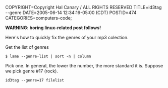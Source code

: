 COPYRIGHT=Copyright Hal Canary / ALL RIGHTS RESERVED
TITLE=id3tag --genre
DATE=2005-06-14 12:34:16-05:00 (CDT)
POSTID=474
CATEGORIES=computers-code;

**WARNING: boring linux-related post follows!**

Here's how to quickly fix the genres of your mp3 colection.

Get the list of genres

    
    $ lame --genre-list | sort -n | column
    

Pick one. In general, the lower the number, the more standard it is. Suppose we pick genre #17 (rock).

    
    id3tag --genre=17 filelist
